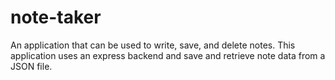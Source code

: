 # note-taker
An application that can be used to write, save, and delete notes. This application uses an express backend and save and retrieve note data from a JSON file.
